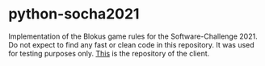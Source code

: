 # python-socha2021
Implementation of the Blokus game rules for the Software-Challenge 2021. Do not expect to find any fast or clean code in this repository. It was used for testing purposes only. [This](https://github.com/nikohass/rust-socha2021) is the repository of the client.
